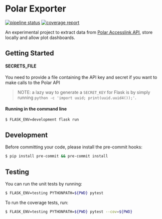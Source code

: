 # Polar Exporter

[![pipeline status](https://gitlab.com/willianpaixao/polar-explorer/badges/master/pipeline.svg)](https://gitlab.com/willianpaixao/polar-explorer/commits/master)
[![coverage report](https://gitlab.com/willianpaixao/polar-explorer/badges/master/coverage.svg)](https://gitlab.com/willianpaixao/polar-explorer/commits/master)

An experimental project to extract data from [Polar Accesslink API](https://www.polar.com/accesslink-api), store locally and allow plot dashboards.

## Getting Started

#### SECRETS_FILE
You need to provide a file containing the API key and secret if you want to
make calls to the Polar API

> NOTE: a lazy way to generate a `SECRET_KEY` for Flask is by simply running `python -c 'import uuid; print(uuid.uuid4());'`.

#### Running in the command line
``` bash
$ FLASK_ENV=development flask run
```
## Development
Before committing your code, please install the pre-commit hooks:
``` bash
$ pip install pre-commit && pre-commit install
```

## Testing
You can run the unit tests by running:
``` bash
$ FLASK_ENV=testing PYTHONPATH=${PWD} pytest
```

To run the coverage tests, run:
``` bash
$ FLASK_ENV=testing PYTHONPATH=${PWD} pytest --cov=${PWD}
```
